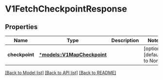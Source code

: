 # V1FetchCheckpointResponse

## Properties
Name | Type | Description | Notes
------------ | ------------- | ------------- | -------------
**checkpoint** | [***models::V1MapCheckpoint**](v1MapCheckpoint.md) |  | [optional] [default to None]

[[Back to Model list]](../README.md#documentation-for-models) [[Back to API list]](../README.md#documentation-for-api-endpoints) [[Back to README]](../README.md)



